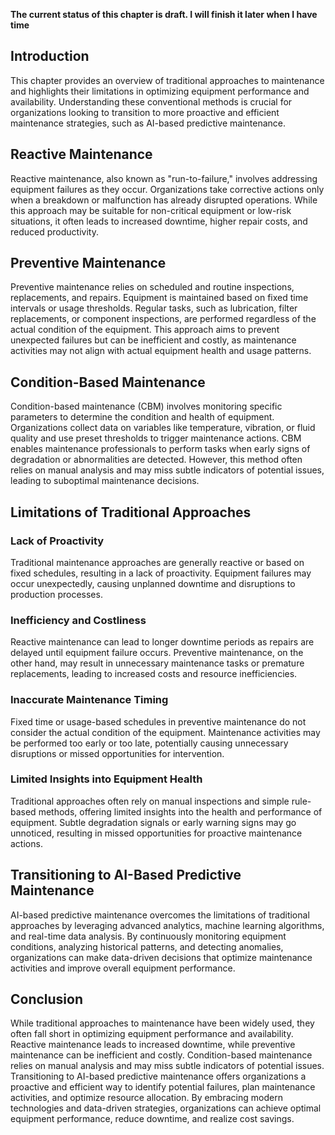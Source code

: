 **The current status of this chapter is draft. I will finish it later when I have time**

Introduction
------------

This chapter provides an overview of traditional approaches to maintenance and highlights their limitations in optimizing equipment performance and availability. Understanding these conventional methods is crucial for organizations looking to transition to more proactive and efficient maintenance strategies, such as AI-based predictive maintenance.

Reactive Maintenance
--------------------

Reactive maintenance, also known as "run-to-failure," involves addressing equipment failures as they occur. Organizations take corrective actions only when a breakdown or malfunction has already disrupted operations. While this approach may be suitable for non-critical equipment or low-risk situations, it often leads to increased downtime, higher repair costs, and reduced productivity.

Preventive Maintenance
----------------------

Preventive maintenance relies on scheduled and routine inspections, replacements, and repairs. Equipment is maintained based on fixed time intervals or usage thresholds. Regular tasks, such as lubrication, filter replacements, or component inspections, are performed regardless of the actual condition of the equipment. This approach aims to prevent unexpected failures but can be inefficient and costly, as maintenance activities may not align with actual equipment health and usage patterns.

Condition-Based Maintenance
---------------------------

Condition-based maintenance (CBM) involves monitoring specific parameters to determine the condition and health of equipment. Organizations collect data on variables like temperature, vibration, or fluid quality and use preset thresholds to trigger maintenance actions. CBM enables maintenance professionals to perform tasks when early signs of degradation or abnormalities are detected. However, this method often relies on manual analysis and may miss subtle indicators of potential issues, leading to suboptimal maintenance decisions.

Limitations of Traditional Approaches
-------------------------------------

### Lack of Proactivity

Traditional maintenance approaches are generally reactive or based on fixed schedules, resulting in a lack of proactivity. Equipment failures may occur unexpectedly, causing unplanned downtime and disruptions to production processes.

### Inefficiency and Costliness

Reactive maintenance can lead to longer downtime periods as repairs are delayed until equipment failure occurs. Preventive maintenance, on the other hand, may result in unnecessary maintenance tasks or premature replacements, leading to increased costs and resource inefficiencies.

### Inaccurate Maintenance Timing

Fixed time or usage-based schedules in preventive maintenance do not consider the actual condition of the equipment. Maintenance activities may be performed too early or too late, potentially causing unnecessary disruptions or missed opportunities for intervention.

### Limited Insights into Equipment Health

Traditional approaches often rely on manual inspections and simple rule-based methods, offering limited insights into the health and performance of equipment. Subtle degradation signals or early warning signs may go unnoticed, resulting in missed opportunities for proactive maintenance actions.

Transitioning to AI-Based Predictive Maintenance
------------------------------------------------

AI-based predictive maintenance overcomes the limitations of traditional approaches by leveraging advanced analytics, machine learning algorithms, and real-time data analysis. By continuously monitoring equipment conditions, analyzing historical patterns, and detecting anomalies, organizations can make data-driven decisions that optimize maintenance activities and improve overall equipment performance.

Conclusion
----------

While traditional approaches to maintenance have been widely used, they often fall short in optimizing equipment performance and availability. Reactive maintenance leads to increased downtime, while preventive maintenance can be inefficient and costly. Condition-based maintenance relies on manual analysis and may miss subtle indicators of potential issues. Transitioning to AI-based predictive maintenance offers organizations a proactive and efficient way to identify potential failures, plan maintenance activities, and optimize resource allocation. By embracing modern technologies and data-driven strategies, organizations can achieve optimal equipment performance, reduce downtime, and realize cost savings.

